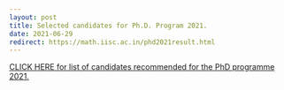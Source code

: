 ```yaml
---
layout: post
title: Selected candidates for Ph.D. Program 2021.
date: 2021-06-29
redirect: https://math.iisc.ac.in/phd2021result.html
---
```


[CLICK HERE for list of candidates recommended for the PhD programme 2021.](https://math.iisc.ac.in/phd2021result.html)
